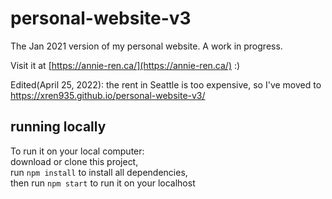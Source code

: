 # personal-website-v3

The Jan 2021 version of my personal website. A work in progress. 

Visit it at [https://annie-ren.ca/](https://annie-ren.ca/) :) 

Edited(April 25, 2022): the rent in Seattle is too expensive, so I've moved to https://xren935.github.io/personal-website-v3/ 

## running locally

To run it on your local computer: \
download or clone this project, \
run `npm install` to install all dependencies, \
then run `npm start` to run it on your localhost
